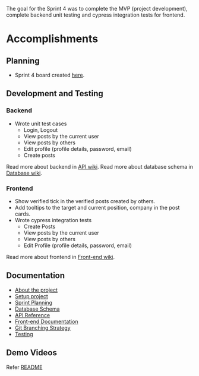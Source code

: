 The goal for the Sprint 4 was to complete the MVP (project development), complete backend unit testing and cypress integration tests for frontend.

# Accomplishments

## Planning
- Sprint 4 board created [here](https://github.com/haxxorsid/referralboard/projects/6).

## Development and Testing

### Backend

- Wrote unit test cases
    - Login, Logout
    - View posts by the current user
    - View posts by others
    - Edit profile (profile details, password, email)
    - Create posts

Read more about backend in [API wiki](https://github.com/haxxorsid/referralboard/wiki/API-Reference).
Read more about database schema in [Database wiki](https://github.com/haxxorsid/referralboard/wiki/Database-Schema).

### Frontend

- Show verified tick in the verified posts created by others. 
- Add tooltips to the target and current position, company in the post cards.
- Wrote cypress integration tests
    - Create Posts
    - View posts by the current user
    - View posts by others
    - Edit Profile (profile details, password, email)

Read more about frontend in [Front-end wiki](https://github.com/haxxorsid/referralboard/wiki/Frontend-Documentation).

## Documentation

- [About the project](https://github.com/haxxorsid/referralboard/wiki)
- [Setup project](https://github.com/haxxorsid/referralboard/wiki/Setup)
- [Sprint Planning](https://github.com/haxxorsid/referralboard/wiki/Sprint-planning)
- [Database Schema](https://github.com/haxxorsid/referralboard/wiki/Database-Schema)
- [API Reference](https://github.com/haxxorsid/referralboard/wiki/API-Reference)
- [Front-end Documentation](https://github.com/haxxorsid/referralboard/wiki/Frontend-Documentation)
- [Git Branching Strategy](https://github.com/haxxorsid/referralboard/wiki/Branching-Strategy)
- [Testing](https://github.com/haxxorsid/referralboard/wiki/Testing)

## Demo Videos
Refer [README](./README.md)
